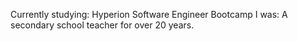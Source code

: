 

Currently studying: Hyperion Software Engineer Bootcamp
I was: A secondary school teacher for over 20 years.

